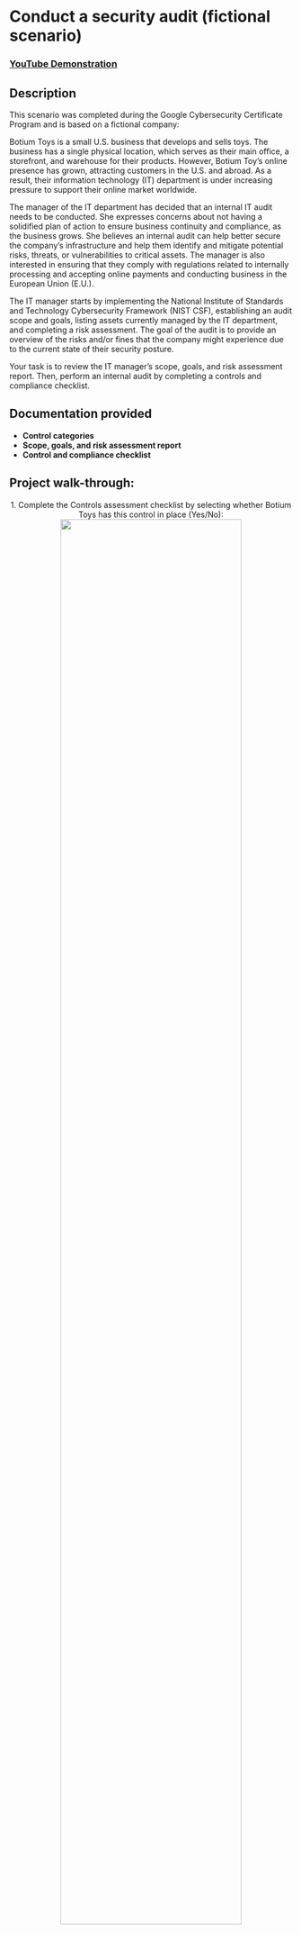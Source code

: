 <h1>Conduct a security audit (fictional scenario)</h1>

 ### [YouTube Demonstration](https://youtu.be/URL)

<h2>Description</h2>

<p>This scenario was completed during the Google Cybersecurity Certificate Program and is based on a fictional company:</p>

Botium Toys is a small U.S. business that develops and sells toys. The business has a single physical location, which serves as their main office, a storefront, and warehouse for their products. However, Botium Toy’s online presence has grown, attracting customers in the U.S. and abroad. As a result, their information technology (IT) department is under increasing pressure to support their online market worldwide. 

The manager of the IT department has decided that an internal IT audit needs to be conducted. She expresses concerns about not having a solidified plan of action to ensure business continuity and compliance, as the business grows. She believes an internal audit can help better secure the company’s infrastructure and help them identify and mitigate potential risks, threats, or vulnerabilities to critical assets. The manager is also interested in ensuring that they comply with regulations related to internally processing and accepting online payments and conducting business in the European Union (E.U.).   

The IT manager starts by implementing the National Institute of Standards and Technology Cybersecurity Framework (NIST CSF), establishing an audit scope and goals, listing assets currently managed by the IT department, and completing a risk assessment. The goal of the audit is to provide an overview of the risks and/or fines that the company might experience due to the current state of their security posture.

Your task is to review the IT manager’s scope, goals, and risk assessment report. Then, perform an internal audit by completing a controls and compliance checklist. 
<br />


<h2>Documentation provided</h2>

- <b>Control categories</b>
- <b>Scope, goals, and risk assessment report</b>
- <b>Control and compliance checklist</b>

<h2>Project walk-through:</h2>

<p align="center">
1. Complete the Controls assessment checklist by selecting whether Botium Toys has this control in place (Yes/No): <br/>
<img src="https://imgur.com/1cEGunm.png" height="80%" width="80%"/>
<br />
<br />
2. Complete the Compliance checklist by selecting whether Botium Toys currently adheres to this compliance best practice (Yes/No):  <br/>
<img src="https://imgur.com/YFLQx7R.png" height="80%" width="80%"/>
<img src="https://imgur.com/5EscinF.png" height="80%" width="80%"/>
<br />
<br />

Provide a recommendation to the IT Manager: <br/>
<br />
<strong>Summary:</strong> <br />
Botium Toys' needs multiple controls to improve its security and safeguard sensitive data. This includes implementing Least Privilege, disaster recovery plans, password policies, separation of duties, an IDS (Intrusion Detection System), ongoing legacy system management, encryption, and a password management system.

In addition, compliance gaps demand immediate action. Least privilege, separation of duties, and encryption are priority controls. Additionally, proper asset classification will reveal further controls necessary to bolster security and shield sensitive information.

<strong>Recommended Controls to Implement:</strong><br />
<ul>
<li>Least privilege - Unrestricted access to customer data puts us at risk of a breach. It's crucial to limit employee privileges based on their specific roles and responsibilities.</li>
<li>Disaster recovery plans - The absence of disaster recovery plans is a critical gap in our security posture. These need to be implemented to ensure business continuity.</li>
<li>Password policies - Employee password requirements are minimal, a threat actor can easily infiltrate our systems through employee devices and steal customer data, disrupt operations, or even cause financial damage.</li>
<li>Separation of duties - the current practice of the CEO handling both daily operations and payroll management presents a potential risk for fraud or inappropriate access to sensitive data. Implementing separation of duties will mitigate this risk.</li>
<li>Intrusion detection system (IDS) - The IT department needs an IDS in place to help identify possible intrusions by threat actors.</li>
<li>Backups - The IT department needs to have backups of critical data, in the case of a breach, to ensure business continuity.</li>
<li>Manual monitoring, maintenance, and intervention for legacy systems - The list of assets notes the use of legacy systems. The risk assessment indicates that these systems are monitored and maintained, but there is not a regular schedule in place for this task and procedures/ policies related to intervention are unclear. By implementing a regular maintenance schedule with clear procedures for intervention, we can significantly improve the security and stability of our legacy systems. </li>
<li>Encryption - Encryption is not currently used; implementing it would provide greater confidentiality of sensitive information.
<li>Password management system - There is no password management system currently in place; implementing this control would improve IT department/other employee productivity in the case of password issues.</li>
</ul>

<strong>(PCI DSS) Compliance flags:</strong><br />
<ul>
<li>Currently, all employees have access to the company’s internal data.</li>
<li>Credit card information is not encrypted and all employees currently have access to internal data, including customers’ credit card information.</li>
<li>The company does not currently use encryption to better ensure the confidentiality of customers’ financial information.</li>
<li>Password policies are nominal and no password management system is currently in place.</li>
</ul>

<strong>(GDPR) Compliance flags:</strong><br />
<ul>
<li>The company does not currently use encryption to better ensure the confidentiality of customers’ financial information.</li>
<li>Current assets have been inventoried/listed, but not classified.</li>
</ul>

<strong>(SOC type 1, SOC type 2) Compliance flags:</strong><br />
<ul>
<li>Controls of Least Privilege and separation of duties are not currently in place; all employees have access to internally stored data.</li>
<li>Encryption is not currently used to better ensure the confidentiality of PII/SPII.</li>
<li>While data is available to all employees, authorization needs to be limited to only the individuals who need access to it to do their jobs.</li>
</ul>

<!--
 ```diff
- text in red
+ text in green
! text in orange
# text in gray
@@ text in purple (and bold)@@
```
--!>
